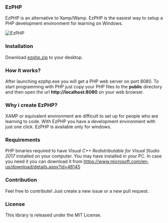### EzPHP

EzPHP is an alternative to Xamp/Wamp. EzPHP is the easiest way to setup a PHP development environment for learning on Windows.

![EzPHP](https://raw.githubusercontent.com/marcomilon/ezphp/master/ezphp.gif)

### Installation

Download [ezphp.zip](https://github.com/marcomilon/ezphp/releases/download/1.0.1/ezphp.zip) to your desktop.

### How it works?

After launching ezphp.exe you will get a PHP web server on port 8080. 
To start programming with PHP just copy your PHP files to the **public** directory and then open the url **http://localhost:8080** on your web browser.

### Why i create EzPHP?

XAMP or equivalent environment are difficult to set up for people who are learning to code. With EzPHP you have a development environment with just one click.
EzPHP is available only for windows.

### Requirements

PHP binaries required to have *Visual C++ Redistributable for Visual Studio 2017* installed on your computer.
You may have installed in your PC. In case you need it you can download it from https://www.microsoft.com/en-us/download/details.aspx?id=48145


### Contribution

Feel free to contribute! Just create a new issue or a new pull request.

### License

This library is released under the MIT License.


